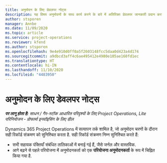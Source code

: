 ```yaml
---
title: अनुमोदन के लिए डेवलपर नोट्स
description: यह विषय अनुमोदनों के साथ कार्य करने के बारे में अतिरिक्त डेवलपर जानकारी प्रदान करता है.
author: stsporen
manager: Annbe
ms.date: 11/09/2020
ms.topic: article
ms.service: project-operations
ms.reviewer: kfend
ms.author: stsporen
ms.openlocfilehash: 9e4e910d0ff0a5f2603148fcc5daa0d423a4d174
ms.sourcegitcommit: a9dbcd3aff4c6ae495412e4980e105ae160fd1ec
ms.translationtype: HT
ms.contentlocale: hi-IN
ms.lasthandoff: 11/10/2020
ms.locfileid: "4483950"
---
```

# <a name="developer-notes-for-approvals"></a>अनुमोदन के लिए डेवलपर नोट्स

_**पर लागू होता है:** साधन / गैर-स्टॉक आधारित परिदृश्यों के लिए Project Operations, Lite परिनियोजन - प्रोफार्मा इनवॉइसिंग के लिए डील_

Dynamics 365 Project Operations में सत्यापन तर्क शामिल है, जो अनुमोदन चरणों के दौरान सही रिकॉर्ड संक्रमण को सुनिश्चित करता है. सही रिकॉर्ड संक्रमण निम्न सुनिश्चित करते हैं: 

  - सभी सहायक पंक्तियाँ संबंधित तालिकाओं में बनाई गई हैं, जैसे जर्नल और वास्तविक.
  - आगे बढ़ने से पहले परियोजना में अनुमोदनकर्ता को एक **परियोजना अनुमोदनकर्ता** के रूप में चिह्नित किया गया है.
